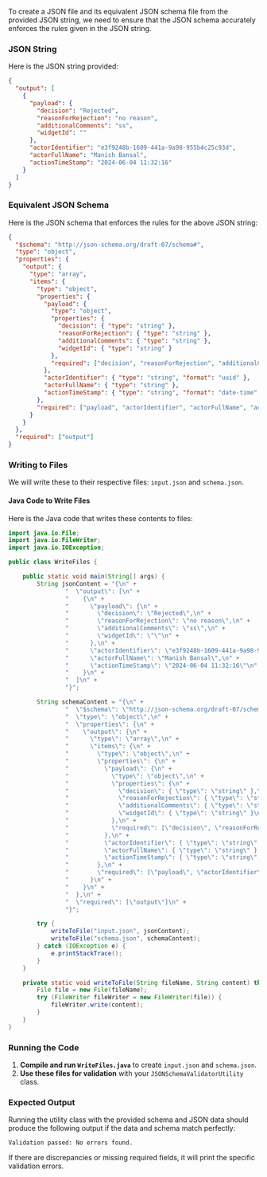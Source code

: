 To create a JSON file and its equivalent JSON schema file from the provided JSON string, we need to ensure that the JSON schema accurately enforces the rules given in the JSON string.

### JSON String

Here is the JSON string provided:

```json
{
  "output": [
    {
      "payload": {
        "decision": "Rejected",
        "reasonForRejection": "no reason",
        "additionalComments": "ss",
        "widgetId": ""
      },
      "actorIdentifier": "e3f9248b-1609-441a-9a98-955b4c25c93d",
      "actorFullName": "Manish Bansal",
      "actionTimeStamp": "2024-06-04 11:32:16"
    }
  ]
}
```

### Equivalent JSON Schema

Here is the JSON schema that enforces the rules for the above JSON string:

```json
{
  "$schema": "http://json-schema.org/draft-07/schema#",
  "type": "object",
  "properties": {
    "output": {
      "type": "array",
      "items": {
        "type": "object",
        "properties": {
          "payload": {
            "type": "object",
            "properties": {
              "decision": { "type": "string" },
              "reasonForRejection": { "type": "string" },
              "additionalComments": { "type": "string" },
              "widgetId": { "type": "string" }
            },
            "required": ["decision", "reasonForRejection", "additionalComments", "widgetId"]
          },
          "actorIdentifier": { "type": "string", "format": "uuid" },
          "actorFullName": { "type": "string" },
          "actionTimeStamp": { "type": "string", "format": "date-time" }
        },
        "required": ["payload", "actorIdentifier", "actorFullName", "actionTimeStamp"]
      }
    }
  },
  "required": ["output"]
}
```

### Writing to Files

We will write these to their respective files: `input.json` and `schema.json`.

#### Java Code to Write Files

Here is the Java code that writes these contents to files:

```java
import java.io.File;
import java.io.FileWriter;
import java.io.IOException;

public class WriteFiles {

    public static void main(String[] args) {
        String jsonContent = "{\n" +
                "  \"output\": [\n" +
                "    {\n" +
                "      \"payload\": {\n" +
                "        \"decision\": \"Rejected\",\n" +
                "        \"reasonForRejection\": \"no reason\",\n" +
                "        \"additionalComments\": \"ss\",\n" +
                "        \"widgetId\": \"\"\n" +
                "      },\n" +
                "      \"actorIdentifier\": \"e3f9248b-1609-441a-9a98-955b4c25c93d\",\n" +
                "      \"actorFullName\": \"Manish Bansal\",\n" +
                "      \"actionTimeStamp\": \"2024-06-04 11:32:16\"\n" +
                "    }\n" +
                "  ]\n" +
                "}";

        String schemaContent = "{\n" +
                "  \"$schema\": \"http://json-schema.org/draft-07/schema#\",\n" +
                "  \"type\": \"object\",\n" +
                "  \"properties\": {\n" +
                "    \"output\": {\n" +
                "      \"type\": \"array\",\n" +
                "      \"items\": {\n" +
                "        \"type\": \"object\",\n" +
                "        \"properties\": {\n" +
                "          \"payload\": {\n" +
                "            \"type\": \"object\",\n" +
                "            \"properties\": {\n" +
                "              \"decision\": { \"type\": \"string\" },\n" +
                "              \"reasonForRejection\": { \"type\": \"string\" },\n" +
                "              \"additionalComments\": { \"type\": \"string\" },\n" +
                "              \"widgetId\": { \"type\": \"string\" }\n" +
                "            },\n" +
                "            \"required\": [\"decision\", \"reasonForRejection\", \"additionalComments\", \"widgetId\"]\n" +
                "          },\n" +
                "          \"actorIdentifier\": { \"type\": \"string\", \"format\": \"uuid\" },\n" +
                "          \"actorFullName\": { \"type\": \"string\" },\n" +
                "          \"actionTimeStamp\": { \"type\": \"string\", \"format\": \"date-time\" }\n" +
                "        },\n" +
                "        \"required\": [\"payload\", \"actorIdentifier\", \"actorFullName\", \"actionTimeStamp\"]\n" +
                "      }\n" +
                "    }\n" +
                "  },\n" +
                "  \"required\": [\"output\"]\n" +
                "}";

        try {
            writeToFile("input.json", jsonContent);
            writeToFile("schema.json", schemaContent);
        } catch (IOException e) {
            e.printStackTrace();
        }
    }

    private static void writeToFile(String fileName, String content) throws IOException {
        File file = new File(fileName);
        try (FileWriter fileWriter = new FileWriter(file)) {
            fileWriter.write(content);
        }
    }
}
```

### Running the Code

1. **Compile and run `WriteFiles.java`** to create `input.json` and `schema.json`.
2. **Use these files for validation** with your `JSONSchemaValidatorUtility` class.

### Expected Output

Running the utility class with the provided schema and JSON data should produce the following output if the data and schema match perfectly:

```plaintext
Validation passed: No errors found.
```

If there are discrepancies or missing required fields, it will print the specific validation errors.
